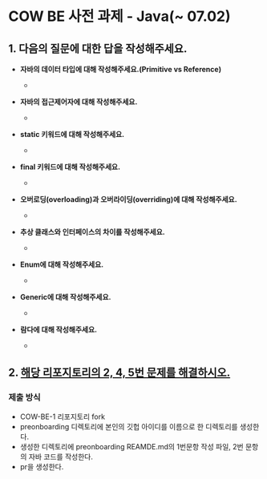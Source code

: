 # COW BE 사전 과제 - Java(~ 07.02)

## 1. 다음의 질문에 대한 답을 작성해주세요.

- **자바의 데이터 타입에 대해 작성해주세요.(Primitive vs Reference)**
  - >

- **자바의 접근제어자에 대해 작성해주세요.**
  - >

- **static 키워드에 대해 작성해주세요.**
  - >

- **final 키워드에 대해 작성해주세요.**
  - >

- **오버로딩(overloading)과 오버라이딩(overriding)에 대해 작성해주세요.**
  - >

- **추상 클래스와 인터페이스의 차이를 작성해주세요.**
  - >

- **Enum에 대해 작성해주세요.**
  - >

- **Generic에 대해 작성해주세요.**
  - >

- **람다에 대해 작성해주세요.**
  - >

## 2. [해당 리포지토리의 2, 4, 5번 문제를 해결하시오.](https://github.com/woowacourse-precourse/java-onboarding)

### 제출 방식
- COW-BE-1 리포지토리 fork
- preonboarding 디렉토리에 본인의 깃헙 아이디를 이름으로 한 디렉토리를 생성한다.
- 생성한 디렉토리에 preonboarding REAMDE.md의 1번문항 작성 파일, 2번 문항의 자바 코드를 작성한다.
- pr을 생성한다.
